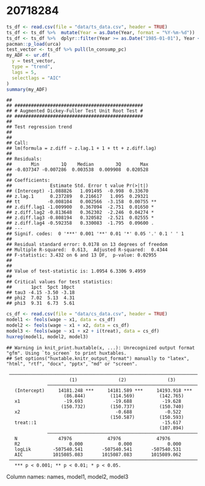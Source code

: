 20718284
================

``` r
ts_df <- read.csv(file = "data/ts_data.csv", header = TRUE)
ts_df <- ts_df %>%  mutate(Year = as.Date(Year, format = "%Y-%m-%d"))
ts_df <- ts_df %>%  dplyr::filter(Year >= as.Date("1985-01-01"), Year <= as.Date("2010-01-01"), Country == "France")
pacman::p_load(urca)
test_vector <- ts_df %>% pull(ln_consump_pc)
my_ADF <- ur.df(
  y = test_vector,
  type = "trend",
  lags = 5,
  selectlags = "AIC"
)
summary(my_ADF)
```

    ## 
    ## ############################################### 
    ## # Augmented Dickey-Fuller Test Unit Root Test # 
    ## ############################################### 
    ## 
    ## Test regression trend 
    ## 
    ## 
    ## Call:
    ## lm(formula = z.diff ~ z.lag.1 + 1 + tt + z.diff.lag)
    ## 
    ## Residuals:
    ##       Min        1Q    Median        3Q       Max 
    ## -0.037347 -0.007286  0.003538  0.009908  0.020528 
    ## 
    ## Coefficients:
    ##              Estimate Std. Error t value Pr(>|t|)   
    ## (Intercept) -1.088826   1.091495  -0.998  0.33670   
    ## z.lag.1      0.237289   0.216617   1.095  0.29321   
    ## tt          -0.008104   0.002566  -3.158  0.00755 **
    ## z.diff.lag1 -1.009900   0.367094  -2.751  0.01650 * 
    ## z.diff.lag2 -0.813648   0.362302  -2.246  0.04274 * 
    ## z.diff.lag3 -0.808194   0.320582  -2.521  0.02555 * 
    ## z.diff.lag4 -0.592358   0.330083  -1.795  0.09600 . 
    ## ---
    ## Signif. codes:  0 '***' 0.001 '**' 0.01 '*' 0.05 '.' 0.1 ' ' 1
    ## 
    ## Residual standard error: 0.0178 on 13 degrees of freedom
    ## Multiple R-squared:  0.613,  Adjusted R-squared:  0.4344 
    ## F-statistic: 3.432 on 6 and 13 DF,  p-value: 0.02955
    ## 
    ## 
    ## Value of test-statistic is: 1.0954 6.3306 9.4959 
    ## 
    ## Critical values for test statistics: 
    ##       1pct  5pct 10pct
    ## tau3 -4.15 -3.50 -3.18
    ## phi2  7.02  5.13  4.31
    ## phi3  9.31  6.73  5.61

``` r
cs_df <- read.csv(file = "data/cs_data.csv", header = TRUE)
model1 <- feols(wage ~ x1, data = cs_df)
model2 <- feols(wage ~ x1 + x2, data = cs_df)
model3 <- feols(wage ~ x1 + x2 + i(treat), data = cs_df)
huxreg(model1, model2, model3)
```

    ## Warning in knit_print.huxtable(x, ...): Unrecognized output format "gfm". Using `to_screen` to print huxtables.
    ## Set options("huxtable.knitr_output_format") manually to "latex", "html", "rtf", "docx", "pptx", "md" or "screen".

     ─────────────────────────────────────────────────────────────────────
                           (1)               (2)               (3)        
                   ───────────────────────────────────────────────────────
       (Intercept)     14181.248 ***     14181.589 ***     14193.918 ***  
                         (86.844)         (114.569)         (142.765)     
       x1                -19.693           -19.688           -19.628      
                        (150.732)         (150.737)         (150.740)     
       x2                                   -0.688            -0.522      
                                          (150.587)         (150.593)     
       treat::1                                              -15.617      
                                                            (107.894)     
                   ───────────────────────────────────────────────────────
       N               47976             47976             47976          
       R2                  0.000             0.000             0.000      
       logLik        -507540.541       -507540.541       -507540.531      
       AIC           1015085.083       1015087.083       1015089.062      
     ─────────────────────────────────────────────────────────────────────
       *** p < 0.001; ** p < 0.01; * p < 0.05.                            

Column names: names, model1, model2, model3
